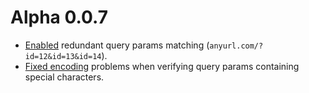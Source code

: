 Alpha 0.0.7
===========
* [Enabled](https://github.com/JorgeCastilloPrz/hiroaki/pull/52) redundant query params matching (`anyurl.com/?id=12&id=13&id=14`).
* [Fixed encoding](https://github.com/JorgeCastilloPrz/hiroaki/pull/53) problems when verifying query params containing special characters.
